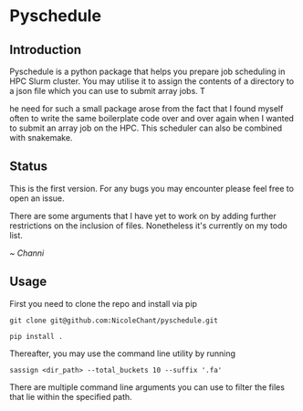 # Pyschedule

## Introduction 
Pyschedule is a python package that helps you prepare job scheduling in HPC Slurm cluster. 
You may utilise it to assign the contents of a directory to a json file which you can use 
to submit array jobs. T

he need for such a small package arose from the fact that I found myself often to write 
the same boilerplate code over and over again when I wanted to submit an array job on the HPC.
This scheduler can also be combined with snakemake.


## Status

This is the first version. For any bugs you may encounter please feel free to open an issue.

There are some arguments that I have yet to work on by adding further restrictions on the inclusion of files. 
Nonetheless it's currently on my todo list.

*~ Channi*

## Usage

First you need to clone the repo and install via pip

```
git clone git@github.com:NicoleChant/pyschedule.git
```


```
pip install .
```

Thereafter, you may use the command line utility by running

```
sassign <dir_path> --total_buckets 10 --suffix '.fa'
```

There are multiple command line arguments you can use to filter the files that lie within the specified path.

